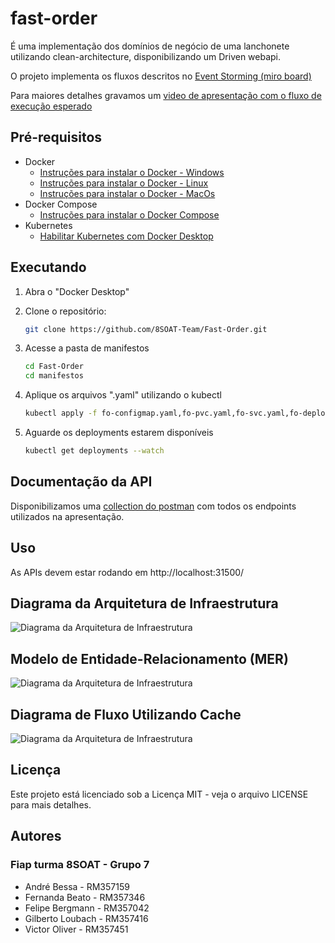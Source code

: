 # fast-order

É uma implementação dos domínios de negócio de uma lanchonete utilizando clean-architecture, disponibilizando um Driven webapi.

O projeto implementa os fluxos descritos no [Event Storming (miro board)](https://miro.com/app/board/uXjVK5PtxF0=/?share_link_id=847017542278) 

Para maiores detalhes gravamos um [video de apresentação com o fluxo de execução esperado](https://www.youtube.com/watch?v=2OUjhxdt0Hk)


## Pré-requisitos
- Docker
    - [Instruções para instalar o Docker - Windows](https://docs.docker.com/desktop/install/windows-install/)   
    - [Instruções para instalar o Docker - Linux](https://docs.docker.com/desktop/install/linux-install/)
    - [Instruções para instalar o Docker - MacOs](https://docs.docker.com/desktop/install/mac-install/)
- Docker Compose
    - [Instruções para instalar o Docker Compose](https://docs.docker.com/compose/install/)
- Kubernetes
  - [Habilitar Kubernetes com Docker Desktop](https://docs.docker.com/desktop/kubernetes/)

## Executando

1. Abra o "Docker Desktop"

2. Clone o repositório:
   ```bash
   git clone https://github.com/8SOAT-Team/Fast-Order.git

3. Acesse a pasta de manifestos
   ```bash
   cd Fast-Order
   cd manifestos

4. Aplique os arquivos ".yaml" utilizando o kubectl
    ```bash
    kubectl apply -f fo-configmap.yaml,fo-pvc.yaml,fo-svc.yaml,fo-deployment.yaml,fo-hpa.yaml,fo-db-svc.yaml,fo-db-deployment.yaml

5. Aguarde os deployments estarem disponíveis     
    ```bash
    kubectl get deployments --watch

## Documentação da API
Disponibilizamos uma [collection do postman](/docs/postman/Postech8SOAT.FastOrder.WebAPI.postman_collection.json) com todos os endpoints utilizados na apresentação.

## Uso
As APIs devem estar rodando em http://localhost:31500/

## Diagrama da Arquitetura de Infraestrutura
![Diagrama da Arquitetura de Infraestrutura](/docs/fast-order-infra-diagram.svg)

## Modelo de Entidade-Relacionamento (MER)
![Diagrama da Arquitetura de Infraestrutura](./docs/fo-MER.png)

## Diagrama de Fluxo Utilizando Cache
![Diagrama da Arquitetura de Infraestrutura](./docs/cache-flow.svg)

## Licença
Este projeto está licenciado sob a Licença MIT - veja o arquivo LICENSE para mais detalhes.

## Autores
### Fiap turma 8SOAT - Grupo 7

- André Bessa - RM357159
- Fernanda Beato - RM357346
- Felipe Bergmann - RM357042
- Gilberto Loubach - RM357416
- Victor Oliver - RM357451
